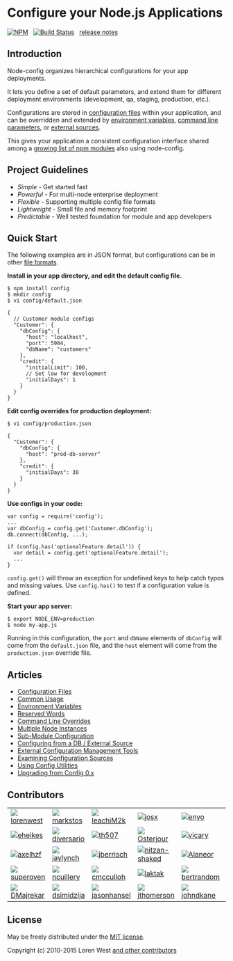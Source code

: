 Configure your Node.js Applications
===================================

[![NPM](https://nodei.co/npm/config.svg?downloads=true&downloadRank=true)](https://nodei.co/npm/config/)&nbsp;&nbsp;
[![Build Status](https://secure.travis-ci.org/lorenwest/node-config.svg?branch=master)](https://travis-ci.org/lorenwest/node-config)&nbsp;&nbsp;
[release notes](https://github.com/lorenwest/node-config/blob/master/History.md)

Introduction
------------

Node-config organizes hierarchical configurations for your app deployments.

It lets you define a set of default parameters,
and extend them for different deployment environments (development, qa,
staging, production, etc.).

Configurations are stored in [configuration files](https://github.com/lorenwest/node-config/wiki/Configuration-Files) within your application, and can be overridden and extended by [environment variables](https://github.com/lorenwest/node-config/wiki/Environment-Variables),
 [command line parameters](https://github.com/lorenwest/node-config/wiki/Command-Line-Overrides), or [external sources](https://github.com/lorenwest/node-config/wiki/Configuring-from-an-External-Source).

This gives your application a consistent configuration interface shared among a
[growing list of npm modules](https://www.npmjs.org/browse/depended/config) also using node-config.

Project Guidelines
------------------

* *Simple* - Get started fast
* *Powerful* - For multi-node enterprise deployment
* *Flexible* - Supporting multiple config file formats
* *Lightweight* - Small file and memory footprint
* *Predictable* - Well tested foundation for module and app developers

Quick Start
---------------
The following examples are in JSON format, but configurations can be in other [file formats](https://github.com/lorenwest/node-config/wiki/Configuration-Files#file-formats).

**Install in your app directory, and edit the default config file.**

    $ npm install config
    $ mkdir config
    $ vi config/default.json

    {
      // Customer module configs
      "Customer": {
        "dbConfig": {
          "host": "localhost",
          "port": 5984,
          "dbName": "customers"
        },
        "credit": {
          "initialLimit": 100,
          // Set low for development
          "initialDays": 1
        }
      }
    }

**Edit config overrides for production deployment:**

    $ vi config/production.json

    {
      "Customer": {
        "dbConfig": {
          "host": "prod-db-server"
        },
        "credit": {
          "initialDays": 30
        }
      }
    }

**Use configs in your code:**

    var config = require('config');
    ...
    var dbConfig = config.get('Customer.dbConfig');
    db.connect(dbConfig, ...);

    if (config.has('optionalFeature.detail')) {
      var detail = config.get('optionalFeature.detail');
      ...
    }

`config.get()` will throw an exception for undefined keys to help catch typos and missing values.
Use `config.has()` to test if a configuration value is defined.

**Start your app server:**

    $ export NODE_ENV=production
    $ node my-app.js

Running in this configuration, the `port` and `dbName` elements of `dbConfig`
will come from the `default.json` file, and the `host` element will
come from the `production.json` override file.

Articles
--------

* [Configuration Files](https://github.com/lorenwest/node-config/wiki/Configuration-Files)
* [Common Usage](https://github.com/lorenwest/node-config/wiki/Common-Usage)
* [Environment Variables](https://github.com/lorenwest/node-config/wiki/Environment-Variables)
* [Reserved Words](https://github.com/lorenwest/node-config/wiki/Reserved-Words)
* [Command Line Overrides](https://github.com/lorenwest/node-config/wiki/Command-Line-Overrides)
* [Multiple Node Instances](https://github.com/lorenwest/node-config/wiki/Multiple-Node-Instances)
* [Sub-Module Configuration](https://github.com/lorenwest/node-config/wiki/Sub-Module-Configuration)
* [Configuring from a DB / External Source](https://github.com/lorenwest/node-config/wiki/Configuring-from-an-External-Source)
* [External Configuration Management Tools](https://github.com/lorenwest/node-config/wiki/External-Configuration-Management-Tools)
* [Examining Configuration Sources](https://github.com/lorenwest/node-config/wiki/Examining-Configuration-Sources)
* [Using Config Utilities](https://github.com/lorenwest/node-config/wiki/Using-Config-Utilities)
* [Upgrading from Config 0.x](https://github.com/lorenwest/node-config/wiki/Upgrading-From-Config-0.x)

Contributors
------------
<table id="contributors"><tr><td><img src=https://avatars.githubusercontent.com/u/373538?v=3><a href="https://github.com/lorenwest">lorenwest</a></td><td><img src=https://avatars.githubusercontent.com/u/25829?v=3><a href="https://github.com/markstos">markstos</a></td><td><img src=https://avatars.githubusercontent.com/u/66902?v=3><a href="https://github.com/leachiM2k">leachiM2k</a></td><td><img src=https://avatars.githubusercontent.com/u/791137?v=3><a href="https://github.com/josx">josx</a></td><td><img src=https://avatars.githubusercontent.com/u/133277?v=3><a href="https://github.com/enyo">enyo</a></td><td><img src=https://avatars.githubusercontent.com/u/1077378?v=3><a href="https://github.com/arthanzel">arthanzel</a></td></tr><tr><td><img src=https://avatars.githubusercontent.com/u/1656140?v=3><a href="https://github.com/eheikes">eheikes</a></td><td><img src=https://avatars.githubusercontent.com/u/355800?v=3><a href="https://github.com/diversario">diversario</a></td><td><img src=https://avatars.githubusercontent.com/u/138707?v=3><a href="https://github.com/th507">th507</a></td><td><img src=https://avatars.githubusercontent.com/u/506460?v=3><a href="https://github.com/Osterjour">Osterjour</a></td><td><img src=https://avatars.githubusercontent.com/u/85772?v=3><a href="https://github.com/vicary">vicary</a></td><td><img src=https://avatars.githubusercontent.com/u/842998?v=3><a href="https://github.com/nsabovic">nsabovic</a></td></tr><tr><td><img src=https://avatars.githubusercontent.com/u/175627?v=3><a href="https://github.com/axelhzf">axelhzf</a></td><td><img src=https://avatars.githubusercontent.com/u/1246875?v=3><a href="https://github.com/jaylynch">jaylynch</a></td><td><img src=https://avatars.githubusercontent.com/u/145742?v=3><a href="https://github.com/jberrisch">jberrisch</a></td><td><img src=https://avatars.githubusercontent.com/u/1918551?v=3><a href="https://github.com/nitzan-shaked">nitzan-shaked</a></td><td><img src=https://avatars.githubusercontent.com/u/3058150?v=3><a href="https://github.com/Alaneor">Alaneor</a></td><td><img src=https://avatars.githubusercontent.com/u/498929?v=3><a href="https://github.com/roncli">roncli</a></td></tr><tr><td><img src=https://avatars.githubusercontent.com/u/1355559?v=3><a href="https://github.com/superoven">superoven</a></td><td><img src=https://avatars.githubusercontent.com/u/4425455?v=3><a href="https://github.com/ncuillery">ncuillery</a></td><td><img src=https://avatars.githubusercontent.com/u/157303?v=3><a href="https://github.com/cmcculloh">cmcculloh</a></td><td><img src=https://avatars.githubusercontent.com/u/959858?v=3><a href="https://github.com/laktak">laktak</a></td><td><img src=https://avatars.githubusercontent.com/u/57770?v=3><a href="https://github.com/bertrandom">bertrandom</a></td><td><img src=https://avatars.githubusercontent.com/u/125062?v=3><a href="https://github.com/keis">keis</a></td></tr><tr><td><img src=https://avatars.githubusercontent.com/u/28898?v=3><a href="https://github.com/DMajrekar">DMajrekar</a></td><td><img src=https://avatars.githubusercontent.com/u/5358976?v=3><a href="https://github.com/dsimidzija">dsimidzija</a></td><td><img src=https://avatars.githubusercontent.com/u/535667?v=3><a href="https://github.com/jasonhansel">jasonhansel</a></td><td><img src=https://avatars.githubusercontent.com/u/171934?v=3><a href="https://github.com/jthomerson">jthomerson</a></td><td><img src=https://avatars.githubusercontent.com/u/280710?v=3><a href="https://github.com/johndkane">johndkane</a></td><td><img src=https://avatars.githubusercontent.com/u/2533984?v=3><a href="https://github.com/jonjonsonjr">jonjonsonjr</a></td></tr></table>

License
-------

May be freely distributed under the [MIT license](https://raw.githubusercontent.com/lorenwest/node-config/master/LICENSE).

Copyright (c) 2010-2015 Loren West 
[and other contributors](https://github.com/lorenwest/node-config/graphs/contributors)

